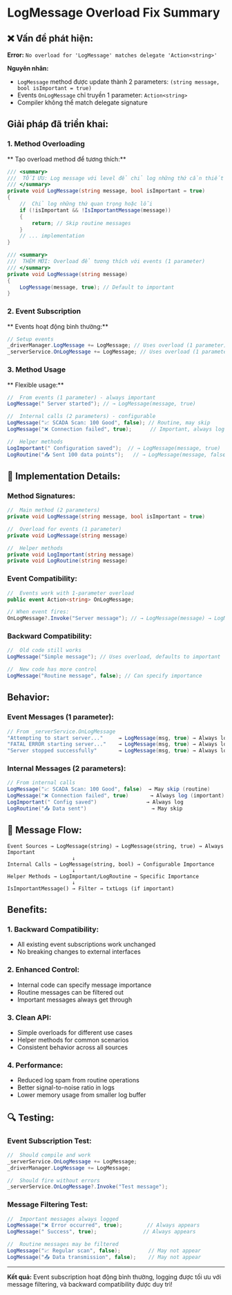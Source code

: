 # LogMessage Overload Fix Summary

## ❌ **Vấn đề phát hiện:**

**Error:** `No overload for 'LogMessage' matches delegate 'Action<string>'`

**Nguyên nhân:** 
- `LogMessage` method được update thành 2 parameters: `(string message, bool isImportant = true)`
- Events `OnLogMessage` chỉ truyền 1 parameter: `Action<string>`
- Compiler không thể match delegate signature

##  **Giải pháp đã triển khai:**

### **1. Method Overloading**

** Tạo overload method để tương thích:**
```csharp
/// <summary>
///  TỐI ƯU: Log message với level để chỉ log những thứ cần thiết
/// </summary>
private void LogMessage(string message, bool isImportant = true)
{
    //  Chỉ log những thứ quan trọng hoặc lỗi
    if (!isImportant && !IsImportantMessage(message))
    {
        return; // Skip routine messages
    }
    // ... implementation
}

/// <summary>
///  THÊM MỚI: Overload để tương thích với events (1 parameter)
/// </summary>
private void LogMessage(string message)
{
    LogMessage(message, true); // Default to important
}
```

### **2. Event Subscription**

** Events hoạt động bình thường:**
```csharp
// Setup events
_driverManager.LogMessage += LogMessage; // Uses overload (1 parameter)
_serverService.OnLogMessage += LogMessage; // Uses overload (1 parameter)
```

### **3. Method Usage**

** Flexible usage:**
```csharp
//  From events (1 parameter) - always important
LogMessage(" Server started"); // → LogMessage(message, true)

//  Internal calls (2 parameters) - configurable
LogMessage("📈 SCADA Scan: 100 Good", false); // Routine, may skip
LogMessage("❌ Connection failed", true);      // Important, always log

//  Helper methods
LogImportant(" Configuration saved");  // → LogMessage(message, true)
LogRoutine("📤 Sent 100 data points");   // → LogMessage(message, false)
```

## 🔧 **Implementation Details:**

### **Method Signatures:**
```csharp
//  Main method (2 parameters)
private void LogMessage(string message, bool isImportant = true)

//  Overload for events (1 parameter)  
private void LogMessage(string message)

//  Helper methods
private void LogImportant(string message)
private void LogRoutine(string message)
```

### **Event Compatibility:**
```csharp
//  Events work with 1-parameter overload
public event Action<string> OnLogMessage;

// When event fires:
OnLogMessage?.Invoke("Server message"); // → LogMessage(message) → LogMessage(message, true)
```

### **Backward Compatibility:**
```csharp
//  Old code still works
LogMessage("Simple message"); // Uses overload, defaults to important

//  New code has more control
LogMessage("Routine message", false); // Can specify importance
```

##  **Behavior:**

### **Event Messages (1 parameter):**
```csharp
// From _serverService.OnLogMessage
"Attempting to start server..."     → LogMessage(msg, true) → Always logged
"FATAL ERROR starting server..."    → LogMessage(msg, true) → Always logged
"Server stopped successfully"       → LogMessage(msg, true) → Always logged
```

### **Internal Messages (2 parameters):**
```csharp
// From internal calls
LogMessage("📈 SCADA Scan: 100 Good", false)  → May skip (routine)
LogMessage("❌ Connection failed", true)       → Always log (important)
LogImportant(" Config saved")                → Always log
LogRoutine("📤 Data sent")                     → May skip
```

## 🎯 **Message Flow:**

```
Event Sources → LogMessage(string) → LogMessage(string, true) → Always Important
                     ↓
Internal Calls → LogMessage(string, bool) → Configurable Importance
                     ↓
Helper Methods → LogImportant/LogRoutine → Specific Importance
                     ↓
IsImportantMessage() → Filter → txtLogs (if important)
```

##  **Benefits:**

### **1. Backward Compatibility:**
- All existing event subscriptions work unchanged
- No breaking changes to external interfaces

### **2. Enhanced Control:**
- Internal code can specify message importance
- Routine messages can be filtered out
- Important messages always get through

### **3. Clean API:**
- Simple overloads for different use cases
- Helper methods for common scenarios
- Consistent behavior across all sources

### **4. Performance:**
- Reduced log spam from routine operations
- Better signal-to-noise ratio in logs
- Lower memory usage from smaller log buffer

## 🔍 **Testing:**

### **Event Subscription Test:**
```csharp
//  Should compile and work
_serverService.OnLogMessage += LogMessage;
_driverManager.LogMessage += LogMessage;

//  Should fire without errors
_serverService.OnLogMessage?.Invoke("Test message");
```

### **Message Filtering Test:**
```csharp
//  Important messages always logged
LogMessage("❌ Error occurred", true);        // Always appears
LogMessage(" Success", true);               // Always appears

//  Routine messages may be filtered
LogMessage("📈 Regular scan", false);         // May not appear
LogMessage("📤 Data transmission", false);    // May not appear
```

---

**Kết quả:** Event subscription hoạt động bình thường, logging được tối ưu với message filtering, và backward compatibility được duy trì! 
